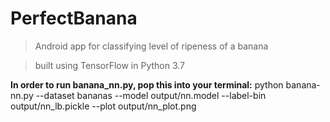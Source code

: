 # PerfectBanana

> Android app for classifying level of ripeness of a banana

> built using TensorFlow in Python 3.7

**In order to run banana_nn.py, pop this into your terminal:**
python banana-nn.py --dataset bananas --model output/nn.model
	--label-bin output/nn_lb.pickle --plot output/nn_plot.png
